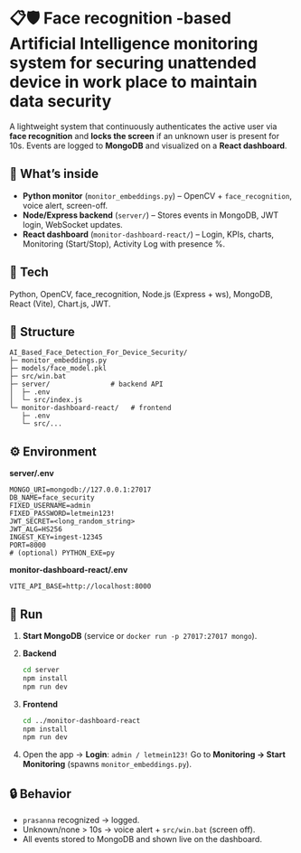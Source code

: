 # 📋🛡️ Face recognition -based Artificial Intelligence monitoring system for securing unattended device in work place to maintain data security

A lightweight system that continuously authenticates the active user via **face recognition** and **locks the screen** if an unknown user is present for 10s. Events are logged to **MongoDB** and visualized on a **React dashboard**.

## 🧩 What’s inside

* **Python monitor** (`monitor_embeddings.py`) – OpenCV + `face_recognition`, voice alert, screen-off.
* **Node/Express backend** (`server/`) – Stores events in MongoDB, JWT login, WebSocket updates.
* **React dashboard** (`monitor-dashboard-react/`) – Login, KPIs, charts, Monitoring (Start/Stop), Activity Log with presence %.

## 🔧 Tech

Python, OpenCV, face\_recognition, Node.js (Express + ws), MongoDB, React (Vite), Chart.js, JWT.

## 📂 Structure

```
AI_Based_Face_Detection_For_Device_Security/
├─ monitor_embeddings.py
├─ models/face_model.pkl
├─ src/win.bat
├─ server/               # backend API
│  ├─ .env
│  └─ src/index.js
└─ monitor-dashboard-react/   # frontend
   ├─ .env
   └─ src/...
```

## ⚙️ Environment

**server/.env**

```
MONGO_URI=mongodb://127.0.0.1:27017
DB_NAME=face_security
FIXED_USERNAME=admin
FIXED_PASSWORD=letmein123!
JWT_SECRET=<long_random_string>
JWT_ALG=HS256
INGEST_KEY=ingest-12345
PORT=8000
# (optional) PYTHON_EXE=py
```

**monitor-dashboard-react/.env**

```
VITE_API_BASE=http://localhost:8000
```

## 🚀 Run

1. **Start MongoDB** (service or `docker run -p 27017:27017 mongo`).
2. **Backend**

   ```bash
   cd server
   npm install
   npm run dev
   ```
3. **Frontend**

   ```bash
   cd ../monitor-dashboard-react
   npm install
   npm run dev
   ```
4. Open the app → **Login**: `admin / letmein123!`
   Go to **Monitoring → Start Monitoring** (spawns `monitor_embeddings.py`).

## 🔒 Behavior

* `prasanna` recognized → logged.
* Unknown/none > 10s → voice alert + `src/win.bat` (screen off).
* All events stored to MongoDB and shown live on the dashboard.
